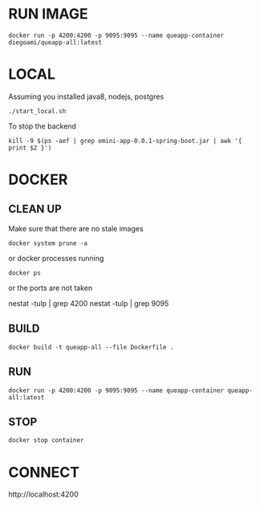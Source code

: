 # RUN IMAGE

    docker run -p 4200:4200 -p 9095:9095 --name queapp-container diegoami/queapp-all:latest

# LOCAL

Assuming you installed java8, nodejs, postgres

    ./start_local.sh

To stop the backend

    kill -9 $(ps -aef | grep omini-app-0.0.1-spring-boot.jar | awk '{ print $2 }')

# DOCKER


## CLEAN UP

Make sure that there are no stale images

    docker system prune -a

or docker processes running

    docker ps

or the ports are not taken

   nestat -tulp | grep 4200
   nestat -tulp | grep 9095


## BUILD

    docker build -t queapp-all --file Dockerfile .

## RUN

    docker run -p 4200:4200 -p 9095:9095 --name queapp-container queapp-all:latest

## STOP

    docker stop container

# CONNECT

http://localhost:4200



